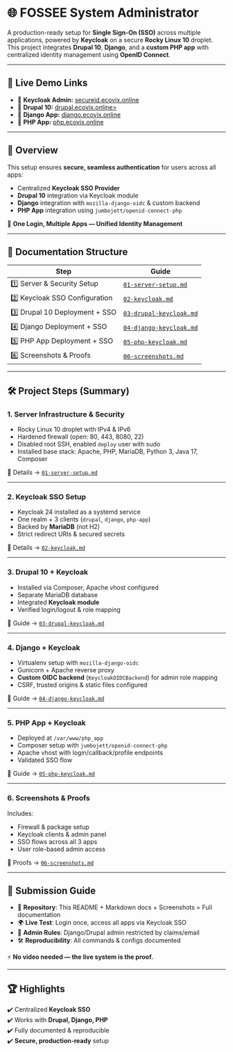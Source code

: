 # 🌐 FOSSEE System Administrator

A production-ready setup for **Single Sign-On (SSO)** across multiple applications, powered by **Keycloak** on a secure **Rocky Linux 10** droplet.  
This project integrates **Drupal 10**, **Django**, and a **custom PHP app** with centralized identity management using **OpenID Connect**.

---

## 🚀 Live Demo Links

- 🔑 **Keycloak Admin:** [secureid.ecovix.online](https://secureid.ecovix.online)
- 📰 **Drupal 10:** [drupal.ecovix.online>](https://drupal.ecovix.online)
- 🐍 **Django App:** [django.ecovix.online](https://django.ecovix.online)
- 🐘 **PHP App:** [php.ecovix.online](https://php.ecovix.online)

---

## 📖 Overview

This setup ensures **secure, seamless authentication** for users across all apps:  

- Centralized **Keycloak SSO Provider**
- **Drupal 10** integration via Keycloak module
- **Django** integration with `mozilla-django-oidc` & custom backend
- **PHP App** integration using `jumbojett/openid-connect-php`

🔐 **One Login, Multiple Apps — Unified Identity Management**

---

## 📂 Documentation Structure

| Step | Guide |
|------|-------|
| 1️⃣ Server & Security Setup | [`01-server-setup.md`](01-server-setup.md) |
| 2️⃣ Keycloak SSO Configuration | [`02-keycloak.md`](02-keycloak.md) |
| 3️⃣ Drupal 10 Deployment + SSO | [`03-drupal-keycloak.md`](03-drupal-keycloak.md) |
| 4️⃣ Django Deployment + SSO | [`04-django-keycloak.md`](04-django-keycloak.md) |
| 5️⃣ PHP App Deployment + SSO | [`05-php-keycloak.md`](05-php-keycloak.md) |
| 6️⃣ Screenshots & Proofs | [`06-screenshots.md`](06-screenshots.md) |

---

## 🛠️ Project Steps (Summary)

### 1. **Server Infrastructure & Security**
- Rocky Linux 10 droplet with IPv4 & IPv6  
- Hardened firewall (open: 80, 443, 8080, 22)  
- Disabled root SSH, enabled `deploy` user with sudo  
- Installed base stack: Apache, PHP, MariaDB, Python 3, Java 17, Composer  

📄 Details → [`01-server-setup.md`](01-server-setup.md)

---

### 2. **Keycloak SSO Setup**
- Keycloak 24 installed as a systemd service  
- One realm + 3 clients (`drupal`, `django`, `php-app`)  
- Backed by **MariaDB** (not H2)  
- Strict redirect URIs & secured secrets  

📄 Details → [`02-keycloak.md`](02-keycloak.md)

---

### 3. **Drupal 10 + Keycloak**
- Installed via Composer, Apache vhost configured  
- Separate MariaDB database  
- Integrated **Keycloak module**  
- Verified login/logout & role mapping  

📄 Guide → [`03-drupal-keycloak.md`](03-drupal-keycloak.md)

---

### 4. **Django + Keycloak**
- Virtualenv setup with `mozilla-django-oidc`  
- Gunicorn + Apache reverse proxy  
- **Custom OIDC backend** (`KeycloakOIDCBackend`) for admin role mapping  
- CSRF, trusted origins & static files configured  

📄 Guide → [`04-django-keycloak.md`](04-django-keycloak.md)

---

### 5. **PHP App + Keycloak**
- Deployed at `/var/www/php_app`  
- Composer setup with `jumbojett/openid-connect-php`  
- Apache vhost with login/callback/profile endpoints  
- Validated SSO flow  

📄 Guide → [`05-php-keycloak.md`](05-php-keycloak.md)

---

### 6. **Screenshots & Proofs**
Includes:
- Firewall & package setup  
- Keycloak clients & admin panel  
- SSO flows across all 3 apps  
- User role-based admin access  

📄 Proofs → [`06-screenshots.md`](06-screenshots.md)

---

## 📌 Submission Guide

- 📁 **Repository**: This README + Markdown docs + Screenshots = Full documentation  
- 🌍 **Live Test**: Login once, access all apps via Keycloak SSO  
- 🔑 **Admin Rules**: Django/Drupal admin restricted by claims/email  
- 🛠 **Reproducibility**: All commands & configs documented  

⚡ **No video needed — the live system is the proof.**

---

## 🏆 Highlights

✔️ Centralized **Keycloak SSO**  
✔️ Works with **Drupal, Django, PHP**  
✔️ Fully documented & reproducible  
✔️ **Secure, production-ready** setup  
